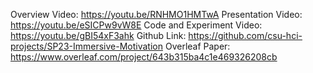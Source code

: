 Overview Video: https://youtu.be/RNHMO1HMTwA 
Presentation Video: https://youtu.be/eSICPw9vW8E
Code and Experiment Video: https://youtu.be/gBI54xF3ahk
Github Link: https://github.com/csu-hci-projects/SP23-Immersive-Motivation
Overleaf Paper: https://www.overleaf.com/project/643b315ba4c1e469326208cb